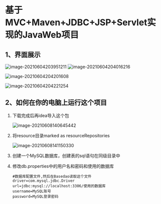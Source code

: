 



# 基于MVC+Maven+JDBC+JSP+Servlet实现的JavaWeb项目

## 1、界面展示

![image-20210604203951211](https://i.loli.net/2021/06/08/SfTF2CtjMueZp9o.png)
![image-20210604204016216](https://i.loli.net/2021/06/08/5BikSqwl9vpaCUJ.png)

![image-20210604204201608](https://i.loli.net/2021/06/08/FJcQenrNgGO75bP.png)

![image-20210604204221254](https://i.loli.net/2021/06/08/vpu4Fx6GBe28X1h.png)



## 2、如何在你的电脑上运行这个项目



1. 下载完成后再idea导入这个包

   ![image-20210608140645442](https://i.loli.net/2021/06/08/szZ8ug5BQC13nk2.png)

2. 将resource目录marked as resourceRepositories

   ![image-20210608141150330](https://i.loli.net/2021/06/08/XbVThcnNaD3SUgY.png)

3. 创建一个MySQL数据库，创建表的sql语句在同级目录中

4. 修改db.properties中的用户名和密码和使用的数据库

   ```properties
   #数据库配置文件,然后在Basedao读取这个文件
   driver=com.mysql.jdbc.Driver
   url=jdbc:mysql://localhost:3306/使用的数据库
   username=MySQL账号
   password=MySQL登录密码
   ```



